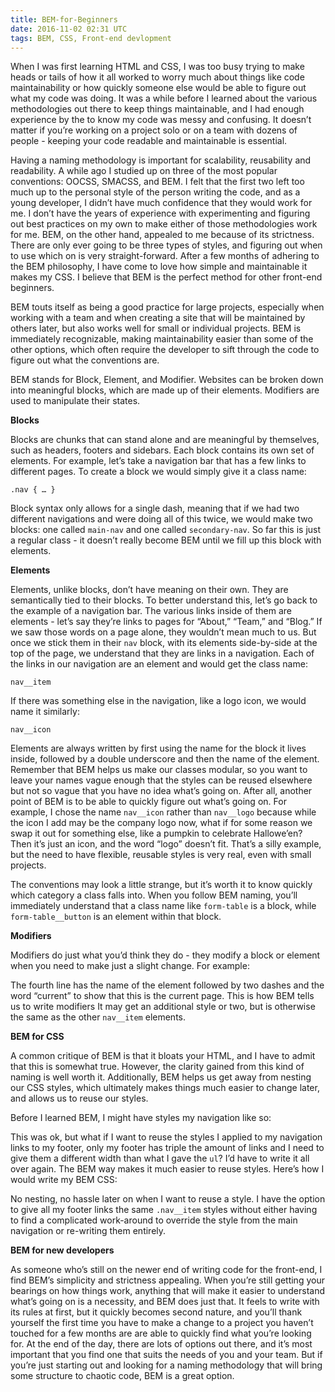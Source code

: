 ```yaml
---
title: BEM-for-Beginners
date: 2016-11-02 02:31 UTC
tags: BEM, CSS, Front-end devlopment
---
```

<section class="article-container">

<p>When I was first learning HTML and CSS, I was too busy trying to make heads or tails of how it all worked to worry much about things like code maintainability or how quickly someone else would be able to figure out what my code was doing. It was a while before I learned about the various methodologies out there to keep things maintainable, and I had enough experience by the to know my code was messy and confusing. It doesn’t matter if you’re working on a project solo or on a team with dozens of people - keeping your code readable and maintainable is essential.</p>

<p>Having a naming methodology is important for scalability, reusability and readability. A while ago I studied up on three of the most popular conventions: OOCSS, SMACSS, and BEM. I felt that the first two left too much up to the personal style of the person writing the code, and as a young developer, I didn’t have much confidence that they would work for me. I don’t have the years of experience with experimenting and figuring out best practices on my own to make either of those methodologies work for me. BEM, on the other hand, appealed to me because of its strictness. There are only ever going to be three types of styles, and figuring out when to use which on is very straight-forward. After a few months of adhering to the BEM philosophy, I have come to love how simple and maintainable it makes my CSS. I believe that BEM is the perfect method for other front-end beginners.</p>

<p>BEM touts itself as being a good practice for large projects, especially when working with a team and when creating a site that will be maintained by others later, but also works well for small or individual projects. BEM is immediately recognizable, making maintainability easier than some of the other options, which often require the developer to sift through the code to figure out what the conventions are.</p>

<p>BEM stands for Block, Element, and Modifier. Websites can be broken down into meaningful blocks, which are made up of their elements. Modifiers are used to manipulate their states.</p>

<p><strong>Blocks</strong></p>
<p>Blocks are chunks that can stand alone  and are meaningful by themselves, such as headers, footers and sidebars. Each block contains its own set of elements. For example, let’s take a navigation bar that has a few links to different pages. To create a block we would simply give it a class name:</p>

<p><code>.nav { … }</code></p>

<p>Block syntax only allows for a single dash, meaning that if we had two different navigations and were doing all of this twice, we would make two blocks: one called <code>main-nav</code> and one called <code>secondary-nav</code>. So far this is just a regular class - it doesn’t really become BEM until we fill up this block with elements.</p>

<p><strong>Elements</strong></p>
<p>Elements, unlike blocks, don’t have meaning on their own. They are semantically tied to their blocks. To better understand this, let’s go back to the example of a navigation bar. The various links inside of them are elements - let’s say they’re links to pages for “About,” “Team,” and “Blog.” If we saw those words on a page alone, they wouldn’t mean much to us. But once we stick them in their <code>nav</code> block, with its elements side-by-side at the top of the page, we understand that they are links in a navigation. Each of the links in our navigation are an element and would get the class name:</p>

<p><code>nav__item</code></p>

<p>If there was something else in the navigation, like a logo icon, we would name it similarly:</p>

<p><code>nav__icon</code></p>

<p>Elements are always written by first using the name for the block it lives inside, followed by a double underscore and then the name of the element. Remember that BEM helps us make our classes modular, so you want to leave your names vague enough that the styles can be reused elsewhere but not so vague that you have no idea what’s going on. After all, another point of BEM is to be able to quickly figure out what’s going on. For example, I chose the name <code>nav__icon</code> rather than <code>nav__logo</code> because while the icon I add may be the company logo now, what if for some reason we swap it out for something else, like a pumpkin to celebrate Hallowe’en? Then it’s just an icon, and the word “logo” doesn’t fit. That’s a silly example, but the need to have flexible, reusable styles is very real, even with small projects.</p>

<p>The conventions may look a little strange, but it’s worth it to know quickly which category a class falls into. When you follow BEM naming, you’ll immediately understand that a class name like <code>form-table</code> is a block, while <code>form-table__button</code> is an element within that block.</p>

<p><strong>Modifiers</strong></p>
<p>Modifiers do just what you’d think they do - they modify a block or element when you need to make just a slight change. For example:</p>

<script src="https://gist.github.com/epenzeymoog/7b0c89ab927bb5818906057a73b227ce.js"></script>

<p>The fourth line has the name of the element followed by two dashes and the word “current” to show that this is the current page. This is how BEM tells us to write modifiers It may get an additional style or two, but is otherwise the same as the other <code>nav__item</code> elements.</p>

<p><strong>BEM for CSS</strong></p>
<p>A common critique of BEM is that it bloats your HTML, and I have to admit that this is somewhat true. However, the clarity gained from this kind of naming is well worth it. Additionally, BEM helps us get away from nesting our CSS styles, which ultimately makes things much easier to change later, and allows us to reuse our styles.</p>

<p>Before I learned BEM, I might have styles my navigation like so:</p>

<script src="https://gist.github.com/epenzeymoog/3e26b11233b389881cfd126187faa52e.js"></script>

<p>This was ok, but what if I want to reuse the styles I applied to my navigation links to my footer, only my footer has triple the amount of links and I need to give them a different width than what I gave the <code>ul</code>? I’d have to write it all over again. The BEM way makes it much easier to reuse styles. Here’s how I would write my BEM CSS:</p>

<script src="https://gist.github.com/epenzeymoog/cd1bdaad1eabfb83c8676733018200a4.js"></script>

<p>No nesting, no hassle later on when I want to reuse a style. I have the option to give all my footer links the same <code>.nav__item</code> styles without either having to find a complicated work-around to override the style from the main navigation or re-writing them entirely.</p>

<p><strong>BEM for new developers</strong></p>
<p>As someone who’s still on the newer end of writing code for the front-end, I find BEM’s simplicity and strictness appealing. When you’re still getting your bearings on how things work, anything that will make it easier to understand what’s going on is a necessity, and BEM does just that. It feels to write with its rules at first, but it quickly becomes second nature, and you’ll thank yourself the first time you have to make a change to a project you haven’t touched for a few months are are able to quickly find what you’re looking for. At the end of the day, there are lots of options out there, and it’s most important that you find one that suits the needs of you and your team. But if you’re just starting out and looking for a naming methodology that will bring some structure to chaotic code, BEM is a great option.</p>
</section>